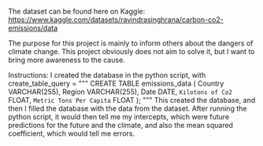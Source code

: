 The dataset can be found here on Kaggle: https://www.kaggle.com/datasets/ravindrasinghrana/carbon-co2-emissions/data

The purpose for this project is mainly to inform others about the dangers of climate change. This project obviously does not aim to solve it, but I want to bring more awareness to the cause. 


Instructions: I created the database in the python script, with 
create_table_query = """
CREATE TABLE emissions_data (
    Country VARCHAR(255),
    Region VARCHAR(255),
    Date DATE,
    `Kilotons of Co2` FLOAT,
    `Metric Tons Per Capita` FLOAT
);
"""
This created the database, and then I filled the database with the data from the dataset. 
After running the python script, it would then tell me my intercepts, which were future predictions for the future and the climate, and also the mean squared coefficient, which would tell me errors.
